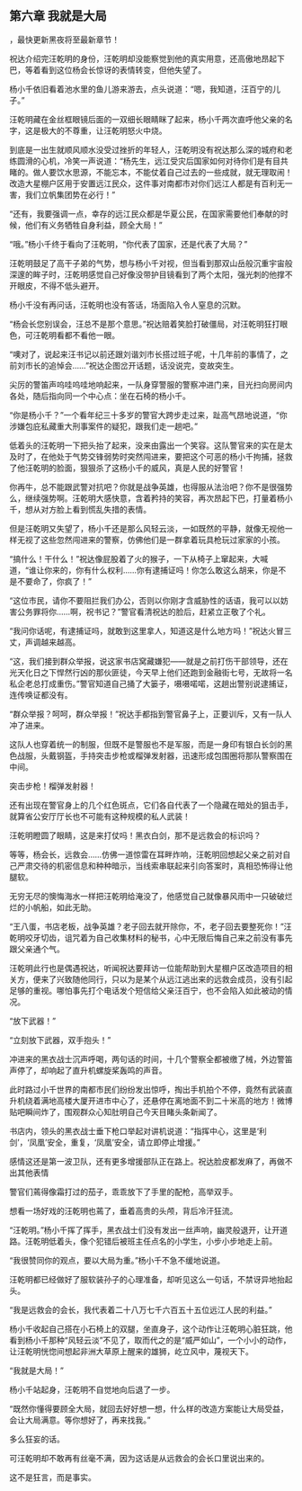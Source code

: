 ## 第六章 我就是大局
，最快更新黑夜将至最新章节！

祝达介绍完汪乾明的身份，汪乾明却没能察觉到他的真实用意，还高傲地昂起下巴，等着看到这位杨会长惊讶的表情转变，但他失望了。

杨小千依旧看着池水里的鱼儿游来游去，点头说道：“嗯，我知道，汪百宁的儿子。”

汪乾明藏在金丝框眼镜后面的一双细长眼睛眯了起来，杨小千两次直呼他父亲的名字，这是极大的不尊重，让汪乾明怒火中烧。

到底是一出生就顺风顺水没受过挫折的年轻人，汪乾明没有祝达那么深的城府和老练圆滑的心机，冷笑一声说道：“杨先生，远江受灾后国家如何对待你们是有目共睹的。做人要饮水思源，不能忘本，不能仗着自己过去的一些成就，就无理取闹！改造大星棚户区用于安置远江民众，这件事对南都市对你们远江人都是有百利无一害，我们立帆集团势在必行！”

“还有，我要强调一点，幸存的远江民众都是华夏公民，在国家需要他们奉献的时候，他们有义务牺牲自身利益，顾全大局！”

“哦。”杨小千终于看向了汪乾明，“你代表了国家，还是代表了大局？”

汪乾明鼓足了高干子弟的气势，想与杨小千对视，但当看到那双山岳般沉重宇宙般深邃的眸子时，汪乾明感觉自己好像没带护目镜看到了两个太阳，强光刺的他撑不开眼皮，不得不低头避开。

杨小千没有再问话，汪乾明也没有答话，场面陷入令人窒息的沉默。

“杨会长您别误会，汪总不是那个意思。”祝达赔着笑脸打破僵局，对汪乾明狂打眼色，可汪乾明看都不看他一眼。

“噢对了，说起来汪书记以前还跟刘谐刘市长搭过班子呢，十几年前的事情了，之前刘市长的追悼会……”祝达企图岔开话题，话没说完，变故突生。

尖厉的警笛声呜哇呜哇地响起来，一队身穿警服的警察冲进门来，目光扫向房间内各处，随后指向同一个中心点：坐在石椅的杨小千。

“你是杨小千？”一个看年纪三十多岁的警官大跨步走过来，趾高气昂地说道，“你涉嫌包庇私藏重大刑事案件的疑犯，跟我们走一趟吧。”

低着头的汪乾明一下把头抬了起来，没来由露出一个笑容。这队警官来的实在是太及时了，在他处于气势交锋弱势时突然闯进来，要把这个可恶的杨小千拘捕，拯救了他汪乾明的脸面，狠狠杀了这杨小千的威风，真是人民的好警官！

你再牛，总不能跟武警对抗吧？你就是战争英雄，也得服从法治吧？你不是很强势么，继续强势啊。汪乾明大感快意，含着矜持的笑容，再次昂起下巴，打量着杨小千，想从对方脸上看到慌乱失措的表情。

但是汪乾明又失望了，杨小千还是那么风轻云淡，一如既然的平静，就像无视他一样无视了这些忽然闯进来的警察，仿佛他们是一群拿着玩具枪玩过家家的小孩。

“搞什么！干什么！”祝达像屁股着了火的猴子，一下从椅子上窜起来，大喊道，“谁让你来的，你有什么权利……你有逮捕证吗！你怎么敢这么胡来，你是不是不要命了，你疯了！”

“这位市民，请你不要阻拦我们办公，否则以你刚才含威胁性的话语，我可以以妨害公务罪将你……啊，祝书记？”警官看清祝达的脸后，赶紧立正敬了个礼。

“我问你话呢，有逮捕证吗，就敢到这里拿人，知道这是什么地方吗！”祝达火冒三丈，声调越来越高。

“这，我们接到群众举报，说这家书店窝藏嫌犯――就是之前打伤干部领导，还在光天化日之下悍然行凶的那伙匪徒，今天早上他们还跑到金融街七号，无故将一名私企老总打成重伤。”警官知道自己捅了大篓子，嗫嗫喏喏，这趟出警别说逮捕证，连传唤证都没有。

“群众举报？呵呵，群众举报！”祝达手都指到警官鼻子上，正要训斥，又有一队人冲了进来。

这队人也穿着统一的制服，但既不是警服也不是军服，而是一身印有银白长剑的黑色战服，头戴钢盔，手持突击步枪或榴弹发射器，迅速形成包围圈将那队警察围在中间。

突击步枪！榴弹发射器！

还有出现在警官身上的几个红色斑点，它们各自代表了一个隐藏在暗处的狙击手，就算省公安厅厅长也不可能有这种规模的私人武装！

汪乾明瞪圆了眼睛，这是来打仗吗！黑衣白剑，那不是远救会的标识吗？

等等，杨会长，远救会……仿佛一道惊雷在耳畔炸响，汪乾明回想起父亲之前对自己严肃交待的机密信息和种种暗示，当线索串联起来引向答案时，真相恐怖得让他腿软。

无穷无尽的懊悔海水一样把汪乾明给淹没了，他感觉自己就像暴风雨中一只破破烂烂的小帆船，如此无助。

“王八蛋，书店老板，战争英雄？老子回去就开除你，不，老子回去要整死你！”汪乾明咬牙切齿，诅咒着为自己收集材料的秘书，心中无限后悔自己来之前没有事先跟父亲通个气。

汪乾明此行也是偶遇祝达，听闻祝达要拜访一位能帮助到大星棚户区改造项目的相关方，便来了兴致随他同行，只以为是某个从远江逃出来的远救会成员，没有引起足够的重视。哪怕事先打个电话发个短信给父亲汪百宁，也不会陷入如此被动的情况。

“放下武器！”

“立刻放下武器，双手抱头！”

冲进来的黑衣战士沉声呼喝，两句话的时间，十几个警察全都被缴了械，外边警笛声停了，却响起了直升机螺旋桨轰鸣的声音。

此时路过小千世界的南都市民们纷纷发出惊呼，掏出手机拍个不停，竟然有武装直升机绕着满地高楼大厦开进市中心了，还悬停在离地面不到二十米高的地方！微博贴吧瞬间炸了，围观群众心知肚明自己今天目睹头条新闻了。

书店内，领头的黑衣战士垂下枪口举起对讲机说道：“指挥中心，这里是‘利剑’，‘凤凰’安全，重复，‘凤凰’安全，请立即停止增援。”

感情这还是第一波卫队，还有更多增援部队正在路上。祝达脸皮都发麻了，再做不出其他表情

警官们蔫得像霜打过的茄子，乖乖放下了手里的配枪，高举双手。

想看一场好戏的汪乾明也蔫了，垂着高贵的头颅，背后冷汗狂流。

“汪乾明。”杨小千挥了挥手，黑衣战士们没有发出一丝声响，幽灵般退开，让开道路。汪乾明低着头，像个犯错后被班主任点名的小学生，小步小步地走上前。

“我很赞同你的观点，要以大局为重。”杨小千不急不缓地说道。

汪乾明都已经做好了服软装孙子的心理准备，却听见这么一句话，不禁讶异地抬起头。

“我是远救会的会长，我代表着二十八万七千六百五十五位远江人民的利益。”

杨小千收起自己搭在小石椅上的双腿，坐直身子，这个动作让汪乾明心脏狂跳，他看到杨小千那种“风轻云淡”不见了，取而代之的是“威严如山”，一个小小的动作，让汪乾明恍惚间想起非洲大草原上醒来的雄狮，屹立风中，蔑视天下。

“我就是大局！”

杨小千站起身，汪乾明不自觉地向后退了一步。

“既然你懂得要顾全大局，就回去好好想一想，什么样的改造方案能让大局受益，会让大局满意。等你想好了，再来找我。”

多么狂妄的话。

可汪乾明却不敢再有丝毫不满，因为这话是从远救会的会长口里说出来的。

这不是狂言，而是事实。

